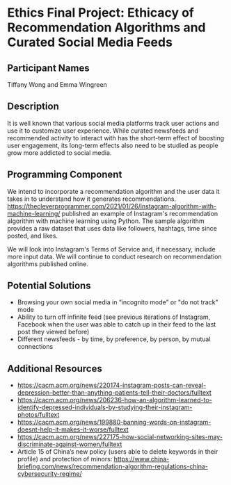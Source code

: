 # Ethics Final Project: Ethicacy of Recommendation Algorithms and Curated Social Media Feeds

## Participant Names
Tiffany Wong and Emma Wingreen

## Description
It is well known that various social media platforms track user actions and use it to customize user experience.
While curated newsfeeds and recommended activity to interact with has the short-term effect of boosting user
engagement, its long-term effects also need to be studied as people grow more addicted to social media.

## Programming Component
We intend to incorporate a recommendation algorithm and the user data it takes in to understand how it generates
recommendations. https://thecleverprogrammer.com/2021/01/26/instagram-algorithm-with-machine-learning/ published an
example of Instagram's recommendation algorithm with machine learning using Python. The sample algorithm provides
a raw dataset that uses data like followers, hashtags, time since posted, and likes.

We will look into Instagram's Terms of Service and, if necessary, include more input data. We will continue to
conduct research on recommendation algorithms published online.

## Potential Solutions
- Browsing your own social media in “incognito mode” or "do not track" mode
- Ability to turn off infinite feed (see previous iterations of Instagram, Facebook when the user was able to
  catch up in their feed to the last post they viewed before)
- Different newsfeeds - by time, by preference, by person, by mutual connections

## Additional Resources
- https://cacm.acm.org/news/220174-instagram-posts-can-reveal-depression-better-than-anything-patients-tell-their-doctors/fulltext
- https://cacm.acm.org/news/206236-how-an-algorithm-learned-to-identify-depressed-individuals-by-studying-their-instagram-photos/fulltext
- https://cacm.acm.org/news/199880-banning-words-on-instagram-doesnt-help-it-makes-it-worse/fulltext
- https://cacm.acm.org/news/227175-how-social-networking-sites-may-discriminate-against-women/fulltext
- Article 15 of China’s new policy (users able to delete keywords in their profile) and protection of minors: https://www.china-briefing.com/news/recommendation-algorithm-regulations-china-cybersecurity-regime/
